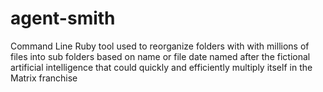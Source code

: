# agent-smith
Command Line Ruby tool used to reorganize folders with with millions of files into sub folders based on name or file date named after the fictional artificial intelligence that could quickly and efficiently multiply itself in the Matrix franchise
